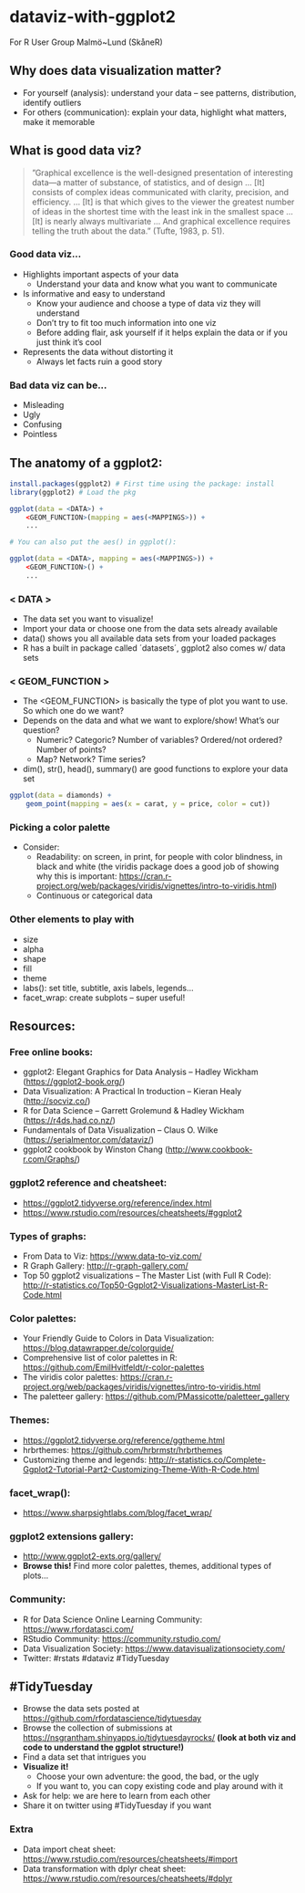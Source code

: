 # dataviz-with-ggplot2
For R User Group Malmö~Lund (SkåneR)

## Why does data visualization matter?
- For yourself (analysis): understand your data – see patterns, distribution, identify outliers 
- For others (communication): explain your data, highlight what matters, make it memorable

## What is good data viz?
> ”Graphical excellence is the well-designed presentation of interesting data—a matter of substance, of statistics, and of design … [It] consists of complex ideas communicated with clarity, precision, and efficiency. … [It] is that which gives to the viewer the greatest number of ideas in the shortest time with the least ink in the smallest space … [It] is nearly always multivariate … And graphical excellence requires telling the truth about the data.” (Tufte, 1983, p. 51).

### Good data viz...
- Highlights important aspects of your data
	- Understand your data and know what you want to communicate
- Is informative and easy to understand
	- Know your audience and choose a type of data viz they will understand
	- Don’t try to fit too much information into one viz
	- Before adding flair, ask yourself if it helps explain the data or if you just think it’s cool
- Represents the data without distorting it
	- Always let facts ruin a good story

### Bad data viz can be...
- Misleading 
- Ugly
- Confusing
- Pointless

## The anatomy of a ggplot2:
```r
install.packages(ggplot2) # First time using the package: install
library(ggplot2) # Load the pkg

ggplot(data = <DATA>) + 
	<GEOM_FUNCTION>(mapping = aes(<MAPPINGS>)) +
	...

# You can also put the aes() in ggplot():

ggplot(data = <DATA>, mapping = aes(<MAPPINGS>)) + 
	<GEOM_FUNCTION>() +
	...
```

### < DATA >
- The data set you want to visualize!
- Import your data or choose one from the data sets already available
- data() shows you all available data sets from your loaded packages
- R has a built in package called ´datasets´, ggplot2 also comes w/ data sets
	
### < GEOM_FUNCTION >
- The <GEOM_FUNCTION> is basically the type of plot you want to use. So which one do we want?
- Depends on the data and what we want to explore/show! What’s our question?
	- Numeric? Categoric? Number of variables? Ordered/not ordered? Number of points?
	- Map? Network? Time series?
- dim(), str(), head(), summary() are good functions to explore your data set

```r
ggplot(data = diamonds) +
	geom_point(mapping = aes(x = carat, y = price, color = cut))
```
### Picking a color palette
- Consider:
	- Readability: on screen, in print, for people with color blindness, in black and white (the viridis package does a good job of showing why this is important: https://cran.r-project.org/web/packages/viridis/vignettes/intro-to-viridis.html)
	- Continuous or categorical data 

### Other elements to play with
- size
- alpha		
- shape
- fill
- theme  	
- labs():	set title, subtitle, axis labels, legends…
- facet_wrap:	create subplots – super useful! 

## Resources:

### Free online books:
- ggplot2: Elegant Graphics for Data Analysis – Hadley Wickham (https://ggplot2-book.org/)
- Data Visualization: A Practical In
troduction – Kieran Healy (http://socviz.co/)
- R for Data Science – Garrett Grolemund & Hadley Wickham (https://r4ds.had.co.nz/)
- Fundamentals of Data Visualization – Claus O. Wilke (https://serialmentor.com/dataviz/)
- ggplot2 cookbook by Winston Chang (http://www.cookbook-r.com/Graphs/)

### ggplot2 reference and cheatsheet:
- https://ggplot2.tidyverse.org/reference/index.html
- https://www.rstudio.com/resources/cheatsheets/#ggplot2

### Types of graphs:
- From Data to Viz: https://www.data-to-viz.com/
- R Graph Gallery: http://r-graph-gallery.com/
- Top 50 ggplot2 visualizations – The Master List (with Full R Code): http://r-statistics.co/Top50-Ggplot2-Visualizations-MasterList-R-Code.html

### Color palettes:
- Your Friendly Guide to Colors in Data Visualization: https://blog.datawrapper.de/colorguide/
- Comprehensive list of color palettes in R: https://github.com/EmilHvitfeldt/r-color-palettes
- The viridis color palettes: https://cran.r-project.org/web/packages/viridis/vignettes/intro-to-viridis.html
- The paletteer gallery: https://github.com/PMassicotte/paletteer_gallery

### Themes:
- https://ggplot2.tidyverse.org/reference/ggtheme.html
- hrbrthemes: https://github.com/hrbrmstr/hrbrthemes
- Customizing theme and legends: http://r-statistics.co/Complete-Ggplot2-Tutorial-Part2-Customizing-Theme-With-R-Code.html

### facet_wrap():
- https://www.sharpsightlabs.com/blog/facet_wrap/

### ggplot2 extensions gallery:
- http://www.ggplot2-exts.org/gallery/
- **Browse this!** Find more color palettes, themes, additional types of plots… 

### Community: 
- R for Data Science Online Learning Community: https://www.rfordatasci.com/
- RStudio Community: https://community.rstudio.com/
- Data Visualization Society: https://www.datavisualizationsociety.com/
- Twitter: #rstats #dataviz #TidyTuesday

## #TidyTuesday
- Browse the data sets posted at 
https://github.com/rfordatascience/tidytuesday
- Browse the collection of submissions at https://nsgrantham.shinyapps.io/tidytuesdayrocks/ **(look at both viz and code to understand the ggplot structure!)**
- Find a data set that intrigues you
- **Visualize it!** 
	- Choose your own adventure: the good, the bad, or the ugly
	- If you want to, you can copy existing code and play around with it
- Ask for help: we are here to learn from each other
- Share it on twitter using #TidyTuesday if you want

### Extra
- Data import cheat sheet: https://www.rstudio.com/resources/cheatsheets/#import
- Data transformation with dplyr cheat sheet: https://www.rstudio.com/resources/cheatsheets/#dplyr

